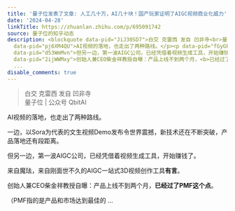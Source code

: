```yaml
---
title: '量子位发表了文章: 人工几十万，AI几十块！国产玩家证明了AIGC视频商业化威力'
date: '2024-04-28'
linkTitle: https://zhuanlan.zhihu.com/p/695091742
source: 量子位的知乎动态
description: <blockquote data-pid="JiJ30SD7">白交 克雷西 发自 凹非寺<br>量子位 | 公众号 QbitAI</blockquote><p
  data-pid="pj6XM4QU">AI视频的落地，也走出了两种路线。</p><p data-pid="fGyGFupd">一边，以Sora为代表的文生视频Demo发布令世界震撼，新技术还在不断突破，产品落地还有段距离。</p><p
  data-pid="d53WmMvn">但另一边，第一波AIGC公司，已经凭借着视频生成工具，开始赚钱了。</p><p data-pid="AFpU-bjY">来自魔珐，来自刚面世不久的AIGC一站式3D视频创作工具<b>有言</b>。</p><p
  data-pid="2ijWWMxy">创始人兼CEO柴金祥教授自曝：产品上线不到两个月，<b>已经过了PMF这个点</b>。</p><p data-pid="szcpX-eo">（PMF指的是产品和市场达到最佳的
  ...
disable_comments: true
---
```

<blockquote data-pid="JiJ30SD7">白交 克雷西 发自 凹非寺<br>量子位 | 公众号 QbitAI</blockquote><p data-pid="pj6XM4QU">AI视频的落地，也走出了两种路线。</p><p data-pid="fGyGFupd">一边，以Sora为代表的文生视频Demo发布令世界震撼，新技术还在不断突破，产品落地还有段距离。</p><p data-pid="d53WmMvn">但另一边，第一波AIGC公司，已经凭借着视频生成工具，开始赚钱了。</p><p data-pid="AFpU-bjY">来自魔珐，来自刚面世不久的AIGC一站式3D视频创作工具<b>有言</b>。</p><p data-pid="2ijWWMxy">创始人兼CEO柴金祥教授自曝：产品上线不到两个月，<b>已经过了PMF这个点</b>。</p><p data-pid="szcpX-eo">（PMF指的是产品和市场达到最佳的 ...